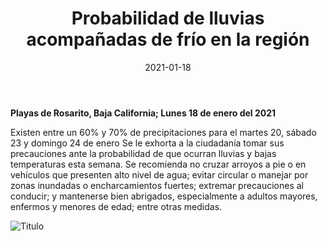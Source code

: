﻿---
layout: blog
title: "Probabilidad de lluvias acompañadas de frío en la región"
date: 2021-01-18
categories: rosarito
permalink: /:categories/:title:output_ext
image:
alt: "Probabilidad de lluvias acompañadas de frío en la región"
autor:
---


**Playas de Rosarito, Baja California; Lunes 18 de enero del 2021** 


Existen entre un 60% y 70% de precipitaciones para el martes 20, sábado 23 y domingo 24 de enero
Se le exhorta a la ciudadanía tomar sus precauciones ante la probabilidad de que ocurran lluvias y bajas temperaturas esta semana.
Se recomienda no cruzar arroyos a pie o en vehículos que presenten alto nivel de agua; evitar circular o manejar por zonas inundadas o encharcamientos fuertes; extremar precauciones al conducir; y mantenerse bien abrigados, especialmente a adultos mayores, enfermos y menores de edad; entre otras medidas.






<div id="carouselExampleSlidesOnly" class="carousel slide" data-ride="carousel">
  <div class="carousel-inner">
    <div class="carousel-item active">
       <img class="d-block w-100" src="/img/cnr/.jpeg" loading="lazy"  alt="Titulo">
    </div>
  </div>
</div>